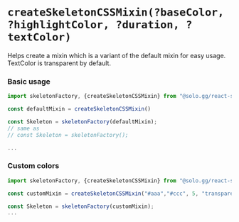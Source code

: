 # <code>createSkeletonCSSMixin(?baseColor, ?highlightColor, ?duration, ?textColor)</code>

Helps create a mixin which is a variant of the default mixin for easy usage. TextColor is transparent by default.

### Basic usage

```jsx
import skeletonFactory, {createSkeletonCSSMixin} from "@solo.gg/react-skeleton";

const defaultMixin = createSkeletonCSSMixin()

const Skeleton = skeletonFactory(defaultMixin);
// same as
// const Skeleton = skeletonFactory();

...
```

### Custom colors

```jsx
import skeletonFactory, {createSkeletonCSSMixin} from "@solo.gg/react-skeleton";

const customMixin = createSkeletonCSSMixin("#aaa","#ccc", 5, "transparent")

const Skeleton = skeletonFactory(customMixin);
...
```
